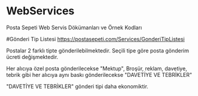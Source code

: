# WebServices
Posta Sepeti Web Servis Dökümanları ve Örnek Kodları

#Gönderi Tip Listesi
https://postasepeti.com/Services/GonderiTipListesi

Postalar 2 farklı tipte gönderilebilmektedir.
Seçili tipe göre posta gönderim ücreti değişmektedir.

Her alıcıya özel posta gönderilecekse "Mektup",
Broşür, reklam, davetiye, tebrik gibi her alıcıya aynı baskı gönderilecekse "DAVETİYE VE TEBRİKLER"

"DAVETİYE VE TEBRİKLER" gönderi tipi daha ekonomiktir.


